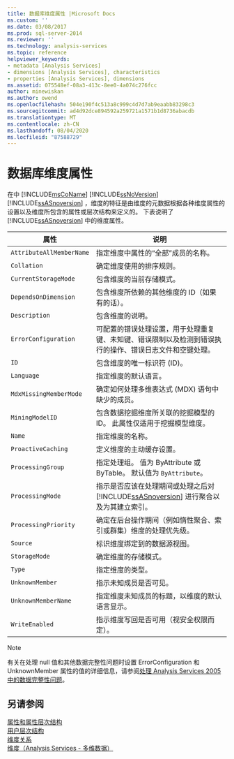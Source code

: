 ```yaml
---
title: 数据库维度属性 |Microsoft Docs
ms.custom: ''
ms.date: 03/08/2017
ms.prod: sql-server-2014
ms.reviewer: ''
ms.technology: analysis-services
ms.topic: reference
helpviewer_keywords:
- metadata [Analysis Services]
- dimensions [Analysis Services], characteristics
- properties [Analysis Services], dimensions
ms.assetid: 075548ef-08a3-413c-8ee0-4a074c276fcc
author: minewiskan
ms.author: owend
ms.openlocfilehash: 504e190f4c513a8c999c4d7d7ab9eaabb83298c3
ms.sourcegitcommit: ad4d92dce894592a259721a1571b1d8736abacdb
ms.translationtype: MT
ms.contentlocale: zh-CN
ms.lasthandoff: 08/04/2020
ms.locfileid: "87588729"
---
```

# <a name="database-dimension-properties"></a>数据库维度属性
  在中 [!INCLUDE[msCoName](../../includes/msconame-md.md)] [!INCLUDE[ssNoVersion](../../includes/ssnoversion-md.md)] [!INCLUDE[ssASnoversion](../../includes/ssasnoversion-md.md)] ，维度的特征是由维度的元数据根据各种维度属性的设置以及维度所包含的属性或层次结构来定义的。 下表说明了 [!INCLUDE[ssASnoversion](../../includes/ssasnoversion-md.md)] 中的维度属性。  
  
|属性|说明|  
|--------------|-----------------|  
|`AttributeAllMemberName`|指定维度中属性的“全部”成员的名称。|  
|`Collation`|确定维度使用的排序规则。|  
|`CurrentStorageMode`|包含维度的当前存储模式。|  
|`DependsOnDimension`|包含维度所依赖的其他维度的 ID（如果有的话）。|  
|`Description`|包含维度的说明。|  
|`ErrorConfiguration`|可配置的错误处理设置，用于处理重复键、未知键、错误限制以及检测到错误执行的操作、错误日志文件和空键处理。|  
|`ID`|包含维度的唯一标识符 (ID)。|  
|`Language`|指定维度的默认语言。|  
|`MdxMissingMemberMode`|确定如何处理多维表达式 (MDX) 语句中缺少的成员。|  
|`MiningModelID`|包含数据挖掘维度所关联的挖掘模型的 ID。 此属性仅适用于挖掘模型维度。|  
|`Name`|指定维度的名称。|  
|`ProactiveCaching`|定义维度的主动缓存设置。|  
|`ProcessingGroup`|指定处理组。 值为 ByAttribute 或 ByTable。 默认值为 `ByAttribute`。|  
|`ProcessingMode`|指示是否应该在处理期间或处理之后对 [!INCLUDE[ssASnoversion](../../includes/ssasnoversion-md.md)] 进行聚合以及为其建立索引。|  
|`ProcessingPriority`|确定在后台操作期间（例如惰性聚合、索引或群集）维度的处理优先级。|  
|`Source`|标识维度绑定到的数据源视图。|  
|`StorageMode`|确定维度的存储模式。|  
|`Type`|指定维度的类型。|  
|`UnknownMember`|指示未知成员是否可见。|  
|`UnknownMemberName`|指定维度未知成员的标题，以维度的默认语言显示。|  
|`WriteEnabled`|指示维度写回是否可用（视安全权限而定）。|  
  
> [!NOTE]  
>  有关在处理 null 值和其他数据完整性问题时设置 ErrorConfiguration 和 UnknownMember 属性的值的详细信息，请参阅[处理 Analysis Services 2005 中的数据完整性问题](https://go.microsoft.com/fwlink/?LinkId=81891)。  
  
## <a name="see-also"></a>另请参阅  
 [属性和属性层次结构](attributes-and-attribute-hierarchies.md)   
 [用户层次结构](user-hierarchies.md)   
 [维度关系](../multidimensional-models-olap-logical-cube-objects/dimension-relationships.md)   
 [维度（Analysis Services - 多维数据）](dimensions-analysis-services-multidimensional-data.md)  
  
  
